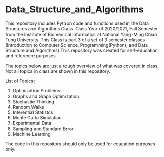 # Data_Structure_and_Algorithms
This repository includes Python code and functions used in the Data Structures and Algorithms Class.
Class Year of 2020/2021, Fall Semester
from the Institute of Biomedical Informatics at National Yang-Ming Chiao Tung University.
This Class is part 3 of a set of 3 semester classes (Introduction to Computer Science, Programming(Python), and Data Structure and Algorithms)
This repository was created for self-education and reference purposes.

The topics below are just a rough overview of what was covered in class. Not all topics in class are shown in this repository.

List of Topics:
1. Optimization Problems
2. Graphs and Graph Optimization
3. Stochastic Thinking
4. Random Walks
5. Inferential Statistcs
6. Monte Carlo Simulation
7. Experimental Data
8. Sampling and Standard Error
9. Machine Learning

The code in this repository should only be used for education purposes only. 
